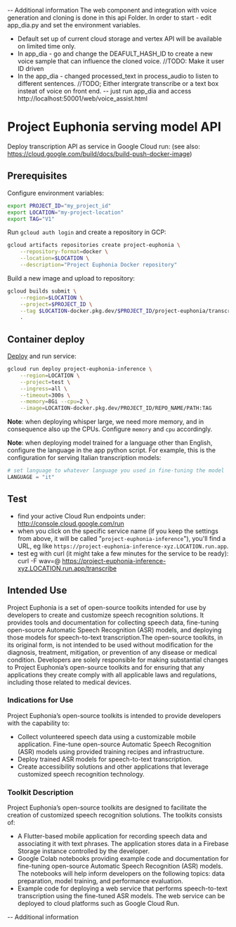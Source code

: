 
-- Additional information
The web component and integration with voice generation and cloning is done in this api Folder. 
In order to start - edit app_dia.py and set the environment variables. 
- Default set up of current cloud storage and vertex API will be available on limited time only.
- In app_dia - go and change the DEAFULT_HASH_ID to create a new voice sample that can influence the cloned voice. //TODO: Make it user ID driven
- In the app_dia - changed processed_text in process_audio to listen to different sentences. //TODO; Either intergrate transcribe or a text box insteat of voice on front end.
-- just run app_dia and access http://localhost:50001/web/voice_assist.html 


# Project Euphonia serving model API

Deploy transcription API as service in Google Cloud run:
(see also: <https://cloud.google.com/build/docs/build-push-docker-image>)

## Prerequisites

Configure environment variables:

```bash
export PROJECT_ID="my_project_id"
export LOCATION="my-project-location"
export TAG="V1"
```

Run `gcloud auth login` and create a repository in GCP:

```bash
gcloud artifacts repositories create project-euphonia \
    --repository-format=docker \
    --location=$LOCATION \
    --description="Project Euphonia Docker repository"
```

Build a new image and upload to repository:

```bash
gcloud builds submit \
    --region=$LOCATION \
    --project=$PROJECT_ID \
    --tag $LOCATION-docker.pkg.dev/$PROJECT_ID/project-euphonia/transcribe:$TAG \
    .
```

## Container deploy

[Deploy](https://cloud.google.com/sdk/gcloud/reference/run/deploy) and run service:

```bash
gcloud run deploy project-euphonia-inference \
    --region=LOCATION \
    --project=test \
    --ingress=all \
    --timeout=300s \
    --memory=8Gi --cpu=2 \
    --image=LOCATION-docker.pkg.dev/PROJECT_ID/REPO_NAME/PATH:TAG
```

**Note**: when deploying whisper large, we need more memory, and in consequence also up the CPUs. Configure `memory` and `cpu` accordingly.

**Note**: when deploying model trained for a language other than English, configure the language in the app python script. For example, this is the configuration for serving Italian transcription models:

```python
# set language to whatever language you used in fine-tuning the model
LANGUAGE = "it"
```

## Test

- find your active Cloud Run endpoints under: <http://console.cloud.google.com/run>
- when you click on the specific service name (if you keep the settings from above, it will be called "`project-euphonia-inference`"), you'll find a URL, eg like `https://project-euphonia-inference-xyz.LOCATION.run.app`.
- test eg with curl (it might take a few minutes for the service to be ready):
curl -F wav=@<path-to-wav-file> <https://project-euphonia-inference-xyz.LOCATION.run.app/transcribe>

## Intended Use

Project Euphonia is a set of open-source toolkits intended for use by developers to create and customize speech recognition solutions. It provides tools and documentation for collecting speech data, fine-tuning open-source Automatic Speech Recognition (ASR) models, and deploying those models for speech-to-text transcription.The open-source toolkits, in its original form, is not intended to be used without modification for the diagnosis, treatment, mitigation, or prevention of any disease or medical condition. Developers are solely responsible for making substantial changes to Project Euphonia’s open-source toolkits and for ensuring that any applications they create comply with all applicable laws and regulations, including those related to medical devices.

### Indications for Use

Project Euphonia’s open-source toolkits is intended to provide developers with the capability to:

- Collect volunteered speech data using a customizable mobile application.
Fine-tune open-source Automatic Speech Recognition (ASR) models using provided training recipes and infrastructure.
- Deploy trained ASR models for speech-to-text transcription.
- Create accessibility solutions and other applications that leverage customized speech recognition technology.

### Toolkit Description

Project Euphonia’s open-source toolkits are designed to facilitate the creation of customized speech recognition solutions. The toolkits consists of:

- A Flutter-based mobile application for recording speech data and associating it with text phrases. The application stores data in a Firebase Storage instance controlled by the developer.
- Google Colab notebooks providing example code and documentation for fine-tuning open-source Automatic Speech Recognition (ASR) models. The notebooks will help inform developers on the following topics: data preparation, model training, and performance evaluation.
- Example code for deploying a web service that performs speech-to-text transcription using the fine-tuned ASR models. The web service can be deployed to cloud platforms such as Google Cloud Run.

-- Additional information

